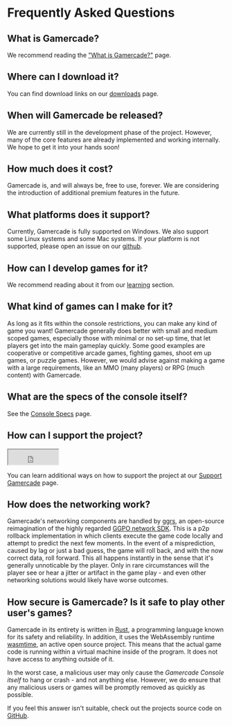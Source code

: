 # Frequently Asked Questions

## What is Gamercade?

We recommend reading the ["What is Gamercade?"](/what-is-gamercade) page.

## Where can I download it?

You can find download links on our [downloads](/downloads) page.

## When will Gamercade be released?

We are currently still in the development phase of the project. However, many of the core features are already implemented and working internally. We hope to get it into your hands soon!

## How much does it cost?

Gamercade is, and will always be, free to use, forever. We are considering the introduction of additional premium features in the future.

## What platforms does it support?

Currently, Gamercade is fully supported on Windows. We also support some Linux systems and some Mac systems. If your platform is not supported, please open an issue on our [github](https://github.com/gamercade-io/gamercade_console/issues).

## How can I develop games for it?

We recommend reading about it from our [learning](/docs/intro) section.

## What kind of games can I make for it?

As long as it fits within the console restrictions, you can make any kind of game you want! Gamercade generally does better with small and medium scoped games, especially those with minimal or no set-up time, that let players get into the main gameplay quickly. Some good examples are cooperative or competitive arcade games, fighting games, shoot em up games, or puzzle games. However, we would advise against making a game with a large requirements, like an MMO (many players) or RPG (much content) with Gamercade.

## What are the specs of the console itself?

See the [Console Specs](/docs/console-specs) page.

## How can I support the project?

<iframe src="https://github.com/sponsors/gamercade-io/button" title="Sponsor gamercade-io" height="35" width="116" style={{border: 0}}></iframe>

You can learn additional ways on how to support the project at our [Support Gamercade](/support-gamercade) page.

## How does the networking work?

Gamercade's networking components are handled by [ggrs](https://github.com/gschup/ggrs), an open-source reimagination of the highly regarded [GGPO network SDK](https://www.ggpo.net/). This is a p2p rollback implementation in which clients execute the game code locally and attempt to predict the next few moments. In the event of a misprediction, caused by lag or just a bad guess, the game will roll back, and with the now correct data, roll forward. This all happens instantly in the sense that it's generally unnoticable by the player. Only in rare circumstances will the player see or hear a jitter or artifact in the game play - and even other networking solutions would likely have worse outcomes.

## How secure is Gamercade? Is it safe to play other user's games?

Gamercade in its entirety is written in [Rust](https://www.rust-lang.org/), a programming language known for its safety and reliability. In addition, it uses the WebAssembly runtime [wasmtime](https://github.com/bytecodealliance/wasmtime), an active open source project. This means that the actual game code is running within a virtual machine inside of the program. It does not have access to anything outside of it.

In the worst case, a malicious user may only cause the *Gamercade Console itself* to hang or crash - and not anything else. However, we do ensure that any malicious users or games will be promptly removed as quickly as possible.

If you feel this answer isn't suitable, check out the projects source code on [GitHub](https://github.com/gamercade-io).